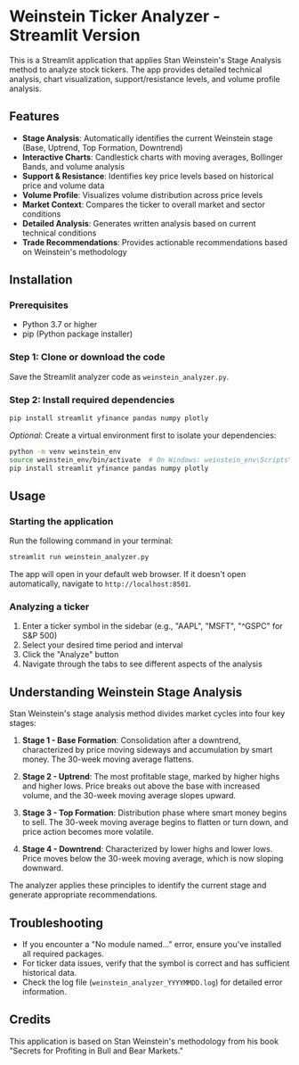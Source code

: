 # Weinstein Ticker Analyzer - Streamlit Version

This is a Streamlit application that applies Stan Weinstein's Stage Analysis method to analyze stock tickers. The app provides detailed technical analysis, chart visualization, support/resistance levels, and volume profile analysis.

## Features

- **Stage Analysis**: Automatically identifies the current Weinstein stage (Base, Uptrend, Top Formation, Downtrend)
- **Interactive Charts**: Candlestick charts with moving averages, Bollinger Bands, and volume analysis
- **Support & Resistance**: Identifies key price levels based on historical price and volume data
- **Volume Profile**: Visualizes volume distribution across price levels
- **Market Context**: Compares the ticker to overall market and sector conditions
- **Detailed Analysis**: Generates written analysis based on current technical conditions
- **Trade Recommendations**: Provides actionable recommendations based on Weinstein's methodology

## Installation

### Prerequisites

- Python 3.7 or higher
- pip (Python package installer)

### Step 1: Clone or download the code

Save the Streamlit analyzer code as `weinstein_analyzer.py`.

### Step 2: Install required dependencies

```bash
pip install streamlit yfinance pandas numpy plotly
```

*Optional*: Create a virtual environment first to isolate your dependencies:

```bash
python -m venv weinstein_env
source weinstein_env/bin/activate  # On Windows: weinstein_env\Scripts\activate
pip install streamlit yfinance pandas numpy plotly
```

## Usage

### Starting the application

Run the following command in your terminal:

```bash
streamlit run weinstein_analyzer.py
```

The app will open in your default web browser. If it doesn't open automatically, navigate to `http://localhost:8501`.

### Analyzing a ticker

1. Enter a ticker symbol in the sidebar (e.g., "AAPL", "MSFT", "^GSPC" for S&P 500)
2. Select your desired time period and interval
3. Click the "Analyze" button
4. Navigate through the tabs to see different aspects of the analysis

## Understanding Weinstein Stage Analysis

Stan Weinstein's stage analysis method divides market cycles into four key stages:

1. **Stage 1 - Base Formation**: Consolidation after a downtrend, characterized by price moving sideways and accumulation by smart money. The 30-week moving average flattens.

2. **Stage 2 - Uptrend**: The most profitable stage, marked by higher highs and higher lows. Price breaks out above the base with increased volume, and the 30-week moving average slopes upward.

3. **Stage 3 - Top Formation**: Distribution phase where smart money begins to sell. The 30-week moving average begins to flatten or turn down, and price action becomes more volatile.

4. **Stage 4 - Downtrend**: Characterized by lower highs and lower lows. Price moves below the 30-week moving average, which is now sloping downward.

The analyzer applies these principles to identify the current stage and generate appropriate recommendations.

## Troubleshooting

- If you encounter a "No module named..." error, ensure you've installed all required packages.
- For ticker data issues, verify that the symbol is correct and has sufficient historical data.
- Check the log file (`weinstein_analyzer_YYYYMMDD.log`) for detailed error information.

## Credits

This application is based on Stan Weinstein's methodology from his book "Secrets for Profiting in Bull and Bear Markets."
